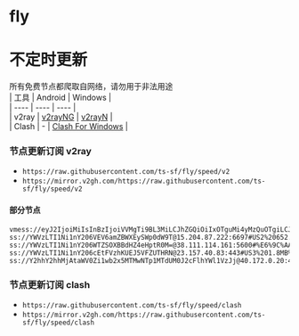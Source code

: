# fly
# 不定时更新
所有免费节点都爬取自网络，请勿用于非法用途  
|  工具  | Android  | Windows  |  
|  ----  | ----   | ----  |  
| v2ray  | [v2rayNG](https://github.com/2dust/v2rayNG/releases) | [v2rayN](https://github.com/2dust/v2rayN/releases) |  
| Clash  | - | [Clash For Windows](https://github.com/2dust/clashN/releases) | 
  
### 节点更新订阅  v2ray
- `https://raw.githubusercontent.com/ts-sf/fly/speed/v2`  
- `https://mirror.v2gh.com/https://raw.githubusercontent.com/ts-sf/fly/speed/v2`  

#### 部分节点  
``` 
vmess://eyJ2IjoiMiIsInBzIjoiVVMgTi9BL3MiLCJhZGQiOiIxOTguMi4yMzQuOTgiLCJwb3J0IjoiMzk3NzEiLCJpZCI6IjQxODA0OGFmLWEyOTMtNGI5OS05YjBjLTk4Y2EzNTgwZGQyNCIsImFpZCI6IjY0Iiwic2N5IjoiYXV0byIsIm5ldCI6InRjcCIsInR5cGUiOiJub25lIiwiaG9zdCI6IiIsInBhdGgiOiIiLCJ0bHMiOiIiLCJzbmkiOiIiLCJ0ZXN0X25hbWUiOiJVUyJ9
ss://YWVzLTI1Ni1nY206VEV6amZBWXEySWp0dW9T@15.204.87.222:6697#US2%20652.4KB%2Fs
ss://YWVzLTI1Ni1nY206WTZSOXBBdHZ4eHptR0M=@38.111.114.161:5600#%E6%9C%AA%E7%9F%A55%202.0MB%2Fs
ss://YWVzLTI1Ni1nY206cEtFVzhKUEJ5VFZUTHRN@23.157.40.83:443#US3%201.8MB%2Fs
ss://Y2hhY2hhMjAtaWV0Zi1wb2x5MTMwNTp1MTdUM0J2cFlhYWl1VzJj@40.172.0.20:443#US4%20742.3KB%2Fs
```
### 节点更新订阅  clash
- `https://raw.githubusercontent.com/ts-sf/fly/speed/clash`  
- `https://mirror.v2gh.com/https://raw.githubusercontent.com/ts-sf/fly/speed/clash`  


